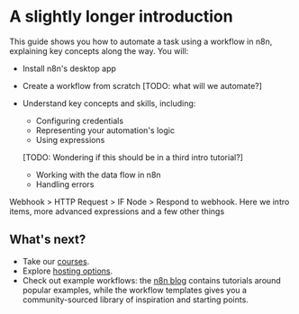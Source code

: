 # A slightly longer introduction

This guide shows you how to automate a task using a workflow in n8n, explaining key concepts along the way. You will:

* Install n8n's desktop app
* Create a workflow from scratch [TODO: what will we automate?]
* Understand key concepts and skills, including:
    * Configuring credentials
    * Representing your automation's logic
    * Using expressions
    
    [TODO: Wondering if this should be in a third intro tutorial?]
    
    * Working with the data flow in n8n
    * Handling errors


Webhook > HTTP Request > IF Node > Respond to webhook. Here we intro items, more advanced expressions and a few other things



## What's next?

* Take our [courses](/courses/).
* Explore [hosting options](/hosting/options/).
* Check out example workflows: the [n8n blog](https://n8n.io/blog/tag/tutorial/) contains tutorials around popular examples, while the workflow templates gives you a community-sourced library of inspiration and starting points.